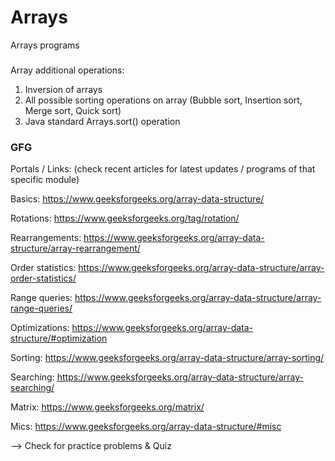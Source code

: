 # Arrays
Arrays programs


###
Array additional operations:

1. Inversion of arrays
2. All possible sorting operations on array (Bubble sort, Insertion sort, Merge sort, Quick sort)
3. Java standard Arrays.sort() operation

### GFG

Portals / Links: (check recent articles for latest updates / programs of that specific module)

Basics:
	https://www.geeksforgeeks.org/array-data-structure/ 

Rotations:
	https://www.geeksforgeeks.org/tag/rotation/

Rearrangements:
	https://www.geeksforgeeks.org/array-data-structure/array-rearrangement/

Order statistics:
	https://www.geeksforgeeks.org/array-data-structure/array-order-statistics/

Range queries:
	https://www.geeksforgeeks.org/array-data-structure/array-range-queries/

Optimizations:
	https://www.geeksforgeeks.org/array-data-structure/#optimization

Sorting:
	https://www.geeksforgeeks.org/array-data-structure/array-sorting/

Searching:
	https://www.geeksforgeeks.org/array-data-structure/array-searching/
	
Matrix:
	https://www.geeksforgeeks.org/matrix/
	
Mics:
	https://www.geeksforgeeks.org/array-data-structure/#misc
	
--> Check for practice problems & Quiz
